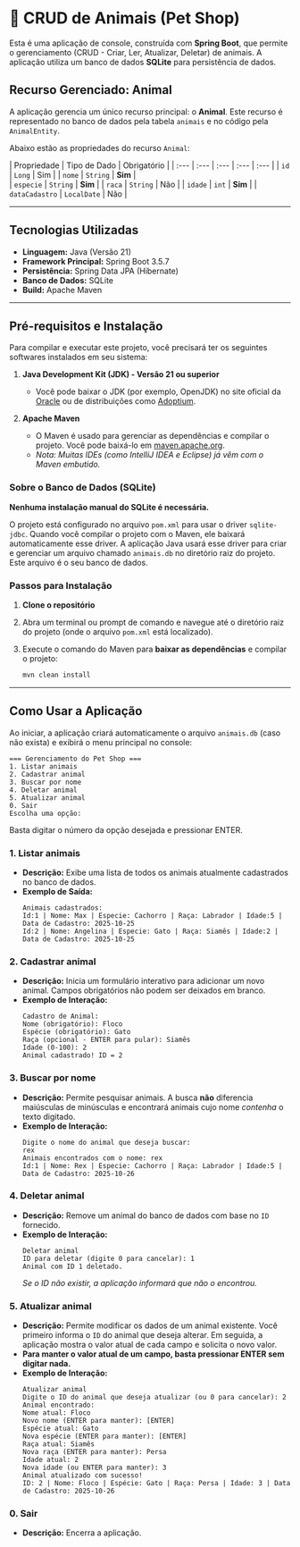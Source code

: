 
# 🐾 CRUD de Animais (Pet Shop)

Esta é uma aplicação de console, construída com **Spring Boot**, que permite o gerenciamento (CRUD - Criar, Ler, Atualizar, Deletar) de animais. A aplicação utiliza um banco de dados **SQLite** para persistência de dados.

## Recurso Gerenciado: Animal

A aplicação gerencia um único recurso principal: o **Animal**. Este recurso é representado no banco de dados pela tabela `animais` e no código pela `AnimalEntity`.

Abaixo estão as propriedades do recurso `Animal`:

| Propriedade | Tipo de Dado | Obrigatório | 
| :--- | :--- | :--- | :--- | :--- |
| `id` | `Long` | Sim |
| `nome` | `String` | **Sim** |  
| `especie` | `String` | **Sim** |
| `raca` | `String` | Não |
| `idade` | `int` | **Sim** |
| `dataCadastro` | `LocalDate` | Não | 

-----

## Tecnologias Utilizadas

  * **Linguagem:** Java (Versão 21)
  * **Framework Principal:** Spring Boot 3.5.7
  * **Persistência:** Spring Data JPA (Hibernate)
  * **Banco de Dados:** SQLite
  * **Build:** Apache Maven

-----

## Pré-requisitos e Instalação

Para compilar e executar este projeto, você precisará ter os seguintes softwares instalados em seu sistema:

1.  **Java Development Kit (JDK) - Versão 21 ou superior**

      * Você pode baixar o JDK (por exemplo, OpenJDK) no site oficial da [Oracle](https://www.oracle.com/java/technologies/downloads/) ou de distribuições como [Adoptium](https://adoptium.net/).

2.  **Apache Maven**

      * O Maven é usado para gerenciar as dependências e compilar o projeto. Você pode baixá-lo em [maven.apache.org](https://maven.apache.org/download.cgi).
      * *Nota: Muitas IDEs (como IntelliJ IDEA e Eclipse) já vêm com o Maven embutido.*

### Sobre o Banco de Dados (SQLite)

**Nenhuma instalação manual do SQLite é necessária.**

O projeto está configurado no arquivo `pom.xml` para usar o driver `sqlite-jdbc`. Quando você compilar o projeto com o Maven, ele baixará automaticamente esse driver. A aplicação Java usará esse driver para criar e gerenciar um arquivo chamado `animais.db` no diretório raiz do projeto. Este arquivo é o seu banco de dados.

### Passos para Instalação

1.  **Clone o repositório** 

2.  Abra um terminal ou prompt de comando e navegue até o diretório raiz do projeto (onde o arquivo `pom.xml` está localizado).

3.  Execute o comando do Maven para **baixar as dependências** e compilar o projeto:

    ```bash
    mvn clean install
    ```

-----

## Como Usar a Aplicação

Ao iniciar, a aplicação criará automaticamente o arquivo `animais.db` (caso não exista) e exibirá o menu principal no console:

```
=== Gerenciamento do Pet Shop ===
1. Listar animais
2. Cadastrar animal
3. Buscar por nome
4. Deletar animal
5. Atualizar animal
0. Sair
Escolha uma opção:
```

Basta digitar o número da opção desejada e pressionar ENTER.

### 1\. Listar animais

  * **Descrição:** Exibe uma lista de todos os animais atualmente cadastrados no banco de dados.
  * **Exemplo de Saída:**
    ```
    Animais cadastrados:
    Id:1 | Nome: Max | Especie: Cachorro | Raça: Labrador | Idade:5 | Data de Cadastro: 2025-10-25
    Id:2 | Nome: Angelina | Especie: Gato | Raça: Siamês | Idade:2 | Data de Cadastro: 2025-10-25
    ```

### 2\. Cadastrar animal

  * **Descrição:** Inicia um formulário interativo para adicionar um novo animal. Campos obrigatórios não podem ser deixados em branco.
  * **Exemplo de Interação:**
    ```
    Cadastro de Animal:
    Nome (obrigatório): Floco
    Espécie (obrigatório): Gato
    Raça (opcional - ENTER para pular): Siamês
    Idade (0-100): 2
    Animal cadastrado! ID = 2
    ```

### 3\. Buscar por nome

  * **Descrição:** Permite pesquisar animais. A busca **não** diferencia maiúsculas de minúsculas e encontrará animais cujo nome *contenha* o texto digitado.
  * **Exemplo de Interação:**
    ```
    Digite o nome do animal que deseja buscar:
    rex
    Animais encontrados com o nome: rex
    Id:1 | Nome: Rex | Especie: Cachorro | Raça: Labrador | Idade:5 | Data de Cadastro: 2025-10-26
    ```

### 4\. Deletar animal

  * **Descrição:** Remove um animal do banco de dados com base no `ID` fornecido.
  * **Exemplo de Interação:**
    ```
    Deletar animal
    ID para deletar (digite 0 para cancelar): 1
    Animal com ID 1 deletado.
    ```
    *Se o ID não existir, a aplicação informará que não o encontrou.*

### 5\. Atualizar animal

  * **Descrição:** Permite modificar os dados de um animal existente. Você primeiro informa o `ID` do animal que deseja alterar. Em seguida, a aplicação mostra o valor atual de cada campo e solicita o novo valor.
  * **Para manter o valor atual de um campo, basta pressionar ENTER sem digitar nada.**
  * **Exemplo de Interação:**
    ```
    Atualizar animal
    Digite o ID do animal que deseja atualizar (ou 0 para cancelar): 2
    Animal encontrado:
    Nome atual: Floco
    Novo nome (ENTER para manter): [ENTER]
    Espécie atual: Gato
    Nova espécie (ENTER para manter): [ENTER]
    Raça atual: Siamês
    Nova raça (ENTER para manter): Persa
    Idade atual: 2
    Nova idade (ou ENTER para manter): 3
    Animal atualizado com sucesso!
    ID: 2 | Nome: Floco | Espécie: Gato | Raça: Persa | Idade: 3 | Data de Cadastro: 2025-10-26
    ```

### 0\. Sair

  * **Descrição:** Encerra a aplicação.
